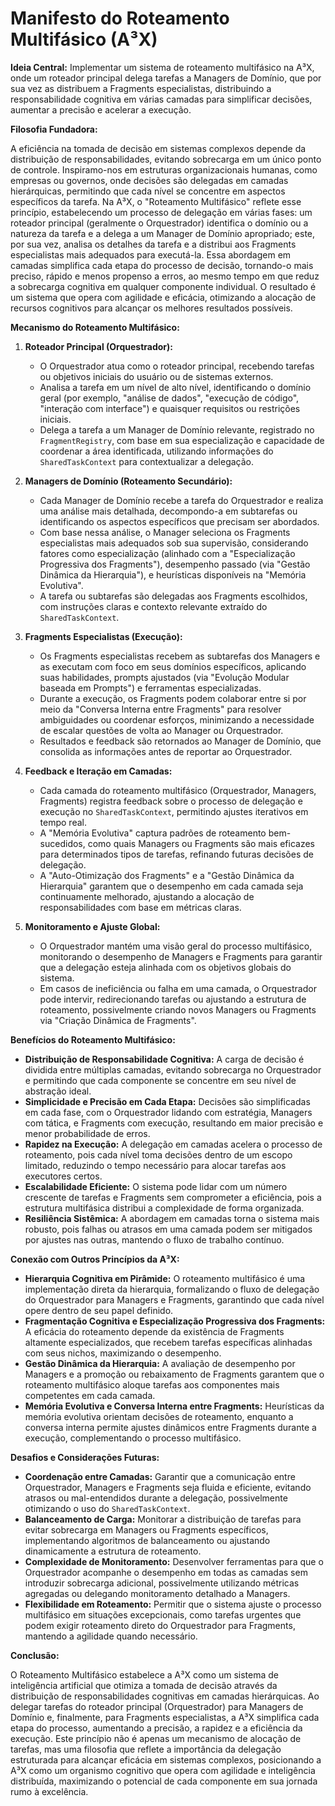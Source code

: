 # Manifesto do Roteamento Multifásico (A³X)

**Ideia Central:** Implementar um sistema de roteamento multifásico na A³X, onde um roteador principal delega tarefas a Managers de Domínio, que por sua vez as distribuem a Fragments especialistas, distribuindo a responsabilidade cognitiva em várias camadas para simplificar decisões, aumentar a precisão e acelerar a execução.

**Filosofia Fundadora:**

A eficiência na tomada de decisão em sistemas complexos depende da distribuição de responsabilidades, evitando sobrecarga em um único ponto de controle. Inspiramo-nos em estruturas organizacionais humanas, como empresas ou governos, onde decisões são delegadas em camadas hierárquicas, permitindo que cada nível se concentre em aspectos específicos da tarefa. Na A³X, o "Roteamento Multifásico" reflete esse princípio, estabelecendo um processo de delegação em várias fases: um roteador principal (geralmente o Orquestrador) identifica o domínio ou a natureza da tarefa e a delega a um Manager de Domínio apropriado; este, por sua vez, analisa os detalhes da tarefa e a distribui aos Fragments especialistas mais adequados para executá-la. Essa abordagem em camadas simplifica cada etapa do processo de decisão, tornando-o mais preciso, rápido e menos propenso a erros, ao mesmo tempo em que reduz a sobrecarga cognitiva em qualquer componente individual. O resultado é um sistema que opera com agilidade e eficácia, otimizando a alocação de recursos cognitivos para alcançar os melhores resultados possíveis.

**Mecanismo do Roteamento Multifásico:**

1. **Roteador Principal (Orquestrador):**
   - O Orquestrador atua como o roteador principal, recebendo tarefas ou objetivos iniciais do usuário ou de sistemas externos.
   - Analisa a tarefa em um nível de alto nível, identificando o domínio geral (por exemplo, "análise de dados", "execução de código", "interação com interface") e quaisquer requisitos ou restrições iniciais.
   - Delega a tarefa a um Manager de Domínio relevante, registrado no `FragmentRegistry`, com base em sua especialização e capacidade de coordenar a área identificada, utilizando informações do `SharedTaskContext` para contextualizar a delegação.

2. **Managers de Domínio (Roteamento Secundário):**
   - Cada Manager de Domínio recebe a tarefa do Orquestrador e realiza uma análise mais detalhada, decompondo-a em subtarefas ou identificando os aspectos específicos que precisam ser abordados.
   - Com base nessa análise, o Manager seleciona os Fragments especialistas mais adequados sob sua supervisão, considerando fatores como especialização (alinhado com a "Especialização Progressiva dos Fragments"), desempenho passado (via "Gestão Dinâmica da Hierarquia"), e heurísticas disponíveis na "Memória Evolutiva".
   - A tarefa ou subtarefas são delegadas aos Fragments escolhidos, com instruções claras e contexto relevante extraído do `SharedTaskContext`.

3. **Fragments Especialistas (Execução):**
   - Os Fragments especialistas recebem as subtarefas dos Managers e as executam com foco em seus domínios específicos, aplicando suas habilidades, prompts ajustados (via "Evolução Modular baseada em Prompts") e ferramentas especializadas.
   - Durante a execução, os Fragments podem colaborar entre si por meio da "Conversa Interna entre Fragments" para resolver ambiguidades ou coordenar esforços, minimizando a necessidade de escalar questões de volta ao Manager ou Orquestrador.
   - Resultados e feedback são retornados ao Manager de Domínio, que consolida as informações antes de reportar ao Orquestrador.

4. **Feedback e Iteração em Camadas:**
   - Cada camada do roteamento multifásico (Orquestrador, Managers, Fragments) registra feedback sobre o processo de delegação e execução no `SharedTaskContext`, permitindo ajustes iterativos em tempo real.
   - A "Memória Evolutiva" captura padrões de roteamento bem-sucedidos, como quais Managers ou Fragments são mais eficazes para determinados tipos de tarefas, refinando futuras decisões de delegação.
   - A "Auto-Otimização dos Fragments" e a "Gestão Dinâmica da Hierarquia" garantem que o desempenho em cada camada seja continuamente melhorado, ajustando a alocação de responsabilidades com base em métricas claras.

5. **Monitoramento e Ajuste Global:**
   - O Orquestrador mantém uma visão geral do processo multifásico, monitorando o desempenho de Managers e Fragments para garantir que a delegação esteja alinhada com os objetivos globais do sistema.
   - Em casos de ineficiência ou falha em uma camada, o Orquestrador pode intervir, redirecionando tarefas ou ajustando a estrutura de roteamento, possivelmente criando novos Managers ou Fragments via "Criação Dinâmica de Fragments".

**Benefícios do Roteamento Multifásico:**

- **Distribuição de Responsabilidade Cognitiva:** A carga de decisão é dividida entre múltiplas camadas, evitando sobrecarga no Orquestrador e permitindo que cada componente se concentre em seu nível de abstração ideal.
- **Simplicidade e Precisão em Cada Etapa:** Decisões são simplificadas em cada fase, com o Orquestrador lidando com estratégia, Managers com tática, e Fragments com execução, resultando em maior precisão e menor probabilidade de erros.
- **Rapidez na Execução:** A delegação em camadas acelera o processo de roteamento, pois cada nível toma decisões dentro de um escopo limitado, reduzindo o tempo necessário para alocar tarefas aos executores certos.
- **Escalabilidade Eficiente:** O sistema pode lidar com um número crescente de tarefas e Fragments sem comprometer a eficiência, pois a estrutura multifásica distribui a complexidade de forma organizada.
- **Resiliência Sistêmica:** A abordagem em camadas torna o sistema mais robusto, pois falhas ou atrasos em uma camada podem ser mitigados por ajustes nas outras, mantendo o fluxo de trabalho contínuo.

**Conexão com Outros Princípios da A³X:**

- **Hierarquia Cognitiva em Pirâmide:** O roteamento multifásico é uma implementação direta da hierarquia, formalizando o fluxo de delegação do Orquestrador para Managers e Fragments, garantindo que cada nível opere dentro de seu papel definido.
- **Fragmentação Cognitiva e Especialização Progressiva dos Fragments:** A eficácia do roteamento depende da existência de Fragments altamente especializados, que recebem tarefas específicas alinhadas com seus nichos, maximizando o desempenho.
- **Gestão Dinâmica da Hierarquia:** A avaliação de desempenho por Managers e a promoção ou rebaixamento de Fragments garantem que o roteamento multifásico aloque tarefas aos componentes mais competentes em cada camada.
- **Memória Evolutiva e Conversa Interna entre Fragments:** Heurísticas da memória evolutiva orientam decisões de roteamento, enquanto a conversa interna permite ajustes dinâmicos entre Fragments durante a execução, complementando o processo multifásico.

**Desafios e Considerações Futuras:**

- **Coordenação entre Camadas:** Garantir que a comunicação entre Orquestrador, Managers e Fragments seja fluida e eficiente, evitando atrasos ou mal-entendidos durante a delegação, possivelmente otimizando o uso do `SharedTaskContext`.
- **Balanceamento de Carga:** Monitorar a distribuição de tarefas para evitar sobrecarga em Managers ou Fragments específicos, implementando algoritmos de balanceamento ou ajustando dinamicamente a estrutura de roteamento.
- **Complexidade de Monitoramento:** Desenvolver ferramentas para que o Orquestrador acompanhe o desempenho em todas as camadas sem introduzir sobrecarga adicional, possivelmente utilizando métricas agregadas ou delegando monitoramento detalhado a Managers.
- **Flexibilidade em Roteamento:** Permitir que o sistema ajuste o processo multifásico em situações excepcionais, como tarefas urgentes que podem exigir roteamento direto do Orquestrador para Fragments, mantendo a agilidade quando necessário.

**Conclusão:**

O Roteamento Multifásico estabelece a A³X como um sistema de inteligência artificial que otimiza a tomada de decisão através da distribuição de responsabilidades cognitivas em camadas hierárquicas. Ao delegar tarefas do roteador principal (Orquestrador) para Managers de Domínio e, finalmente, para Fragments especialistas, a A³X simplifica cada etapa do processo, aumentando a precisão, a rapidez e a eficiência da execução. Este princípio não é apenas um mecanismo de alocação de tarefas, mas uma filosofia que reflete a importância da delegação estruturada para alcançar eficácia em sistemas complexos, posicionando a A³X como um organismo cognitivo que opera com agilidade e inteligência distribuída, maximizando o potencial de cada componente em sua jornada rumo à excelência. 